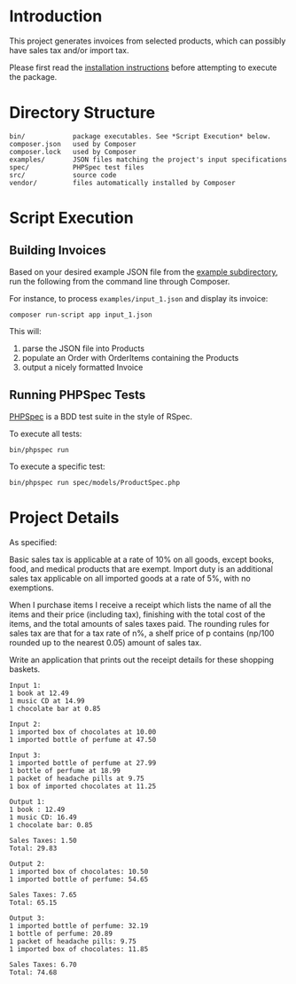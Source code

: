 # Introduction

This project generates invoices from selected products, which can possibly
have sales tax and/or import tax.

Please first read the [installation instructions](INSTALL.md) before
attempting to execute the package.


# Directory Structure

    bin/            package executables. See *Script Execution* below.
    composer.json   used by Composer
    composer.lock   used by Composer
    examples/       JSON files matching the project's input specifications
    spec/           PHPSpec test files
    src/            source code
    vendor/         files automatically installed by Composer


# Script Execution

## Building Invoices

Based on your desired example JSON file from the [example subdirectory](examples/), 
run the following from the command line through Composer.  

For instance, to process `examples/input_1.json` and display its invoice:

`composer run-script app input_1.json`

This will:

1. parse the JSON file into Products
2. populate an Order with OrderItems containing the Products
3. output a nicely formatted Invoice


## Running PHPSpec Tests

[PHPSpec](http://www.phpspec.net/) is a BDD test suite in the style of RSpec. 

To execute all tests:

`bin/phpspec run`


To execute a specific test:

`bin/phpspec run spec/models/ProductSpec.php`


# Project Details

As specified:

Basic sales tax is applicable at a rate of 10% on all goods, except books, food, and medical products that are exempt. Import duty is an additional sales tax applicable on all imported goods at a rate of 5%, with no exemptions.

When I purchase items I receive a receipt which lists the name of all the items and their price (including tax), finishing with the total cost of the items, and the total amounts of sales taxes paid. The rounding rules for sales tax are that for a tax rate of n%, a shelf price of p contains (np/100 rounded up to the nearest 0.05) amount of sales tax.

Write an application that prints out the receipt details for these shopping baskets.

    Input 1:
    1 book at 12.49
    1 music CD at 14.99
    1 chocolate bar at 0.85
    
    Input 2:
    1 imported box of chocolates at 10.00
    1 imported bottle of perfume at 47.50
    
    Input 3:
    1 imported bottle of perfume at 27.99
    1 bottle of perfume at 18.99
    1 packet of headache pills at 9.75
    1 box of imported chocolates at 11.25
    
    Output 1:
    1 book : 12.49
    1 music CD: 16.49
    1 chocolate bar: 0.85
    
    Sales Taxes: 1.50
    Total: 29.83
    
    Output 2:
    1 imported box of chocolates: 10.50
    1 imported bottle of perfume: 54.65
    
    Sales Taxes: 7.65
    Total: 65.15
    
    Output 3:
    1 imported bottle of perfume: 32.19
    1 bottle of perfume: 20.89
    1 packet of headache pills: 9.75
    1 imported box of chocolates: 11.85
    
    Sales Taxes: 6.70
    Total: 74.68
